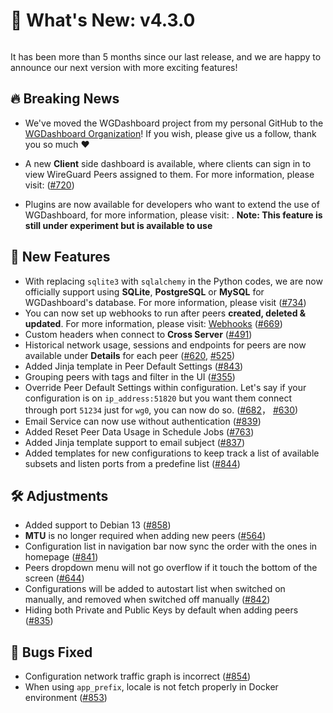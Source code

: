 # 📣 What's New: v4.3.0

<img src="https://wgdashboard-resources.tor1.cdn.digitaloceanspaces.com/Releases/v4.3.0.png" style="block"  alt="" />

It has been more than 5 months since our last release, and we are happy to announce our next version with more exciting features!

## 🔥 Breaking News

- We've moved the WGDashboard project from my personal GitHub to the [WGDashboard Organization](https://github.com/WGDashboard)! If you wish, please give us a follow, thank you so much ❤️
- A new **Client** side dashboard is available, where clients can sign in to view WireGuard Peers assigned to them. For more information, please visit: [](Client-Side-Dashboard.md) ([#720](https://github.com/WGDashboard/WGDashboard/issues/720))
  
  <inline-frame src="https://www.youtube.com/embed/tYCd0zxfYHE?si=s9MWxsyI1o2GyKi-" width="100%" height="400px"></inline-frame>

- Plugins are now available for developers who want to extend the use of WGDashboard, for more information, please visit: [](WGDashboard-Plugins.md). **Note: This feature is still under experiment but is available to use**

## 🎉 New Features
- With replacing `sqlite3` with `sqlalchemy` in the Python codes, we are now officially support using **SQLite**, **PostgreSQL** or **MySQL** for WGDashboard's database. For more information, please visit [](✂️-Dashboard-Configuration.md#database) ([#734](https://github.com/WGDashboard/WGDashboard/issues/734))
- You can now set up webhooks to run after peers **created, deleted & updated**. For more information, please visit: [Webhooks](Webhooks.md) ([#669](https://github.com/WGDashboard/WGDashboard/issues/669))
- Custom headers when connect to **Cross Server** ([#491](https://github.com/WGDashboard/WGDashboard/issues/491))
- Historical network usage, sessions and endpoints for peers are now available under **Details** for each peer ([#620](https://github.com/WGDashboard/WGDashboard/issues/620), [#525](https://github.com/WGDashboard/WGDashboard/issues/525))
- Added Jinja template in Peer Default Settings ([#843](https://github.com/WGDashboard/WGDashboard/issues/843))
- Grouping peers with tags and filter in the UI ([#355](https://github.com/WGDashboard/WGDashboard/issues/355))
- Override Peer Default Settings within configuration. Let's say if your configuration is on `ip_address:51820` but you want them connect through port `51234` just for `wg0`, you can now do so. ([#682](https://github.com/WGDashboard/WGDashboard/issues/682)， [#630](https://github.com/WGDashboard/WGDashboard/issues/630))
- Email Service can now use without authentication ([#839](https://github.com/WGDashboard/WGDashboard/issues/839))
- Added Reset Peer Data Usage in Schedule Jobs ([#763](https://github.com/WGDashboard/WGDashboard/issues/763))
- Added Jinja template support to email subject ([#837](https://github.com/WGDashboard/WGDashboard/issues/837))
- Added templates for new configurations to keep track a list of available subsets and listen ports from a predefine list ([#844](https://github.com/WGDashboard/WGDashboard/issues/844))

## 🛠️ Adjustments
- Added support to Debian 13 ([#858](https://github.com/WGDashboard/WGDashboard/issues/858))
- **MTU** is no longer required when adding new peers ([#564](https://github.com/WGDashboard/WGDashboard/issues/564))
- Configuration list in navigation bar now sync the order with the ones in homepage ([#841](https://github.com/WGDashboard/WGDashboard/issues/841))
- Peers dropdown menu will not go overflow if it touch the bottom of the screen ([#644](https://github.com/WGDashboard/WGDashboard/issues/644))
- Configurations will be added to autostart list when switched on manually, and removed when switched off manually ([#842](https://github.com/WGDashboard/WGDashboard/issues/842))
- Hiding both Private and Public Keys by default when adding peers ([#835](https://github.com/WGDashboard/WGDashboard/issues/835))

## 🧐 Bugs Fixed
- Configuration network traffic graph is incorrect ([#854](https://github.com/WGDashboard/WGDashboard/issues/854))
- When using `app_prefix`, locale is not fetch properly in Docker environment ([#853](https://github.com/WGDashboard/WGDashboard/issues/853))
